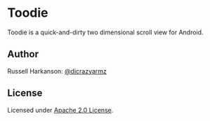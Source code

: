 # Toodie

Toodie is a quick-and-dirty two dimensional scroll view for Android.

## Author

Russell Harkanson: [@djcrazyarmz][twitter]

## License

Licensed under [Apache 2.0 License][apache].

[twitter]: http://twitter.com/djcrazyarmz
[apache]: http://www.apache.org/licenses/LICENSE-2.0
